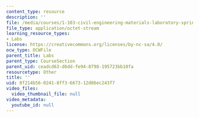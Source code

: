 ```yaml
---
content_type: resource
description: ''
file: /media/courses/1-103-civil-engineering-materials-laboratory-spring-2004/8f214b5602418ff3667312d86ec243f7_groupB2.zip
file_type: application/octet-stream
learning_resource_types:
- Labs
license: https://creativecommons.org/licenses/by-nc-sa/4.0/
ocw_type: OCWFile
parent_title: Labs
parent_type: CourseSection
parent_uid: ceadcd63-d6dd-fe94-8798-195723bb10fa
resourcetype: Other
title: ''
uid: 8f214b56-0241-8ff3-6673-12d86ec243f7
video_files:
  video_thumbnail_file: null
video_metadata:
  youtube_id: null
---
```

